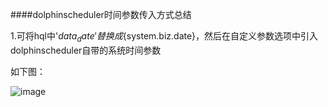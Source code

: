 ####dolphinscheduler时间参数传入方式总结

1.可将hql中'${data_date}'替换成${system.biz.date}，然后在自定义参数选项中引入dolphinscheduler自带的系统时间参数

如下图：

![image](https://github.com/tang-engineer/Bigdata-learn/blob/master/Scheduler/DolphinScheduler/images/%E6%97%B6%E9%97%B4%E5%8F%82%E6%95%B0.PNG)